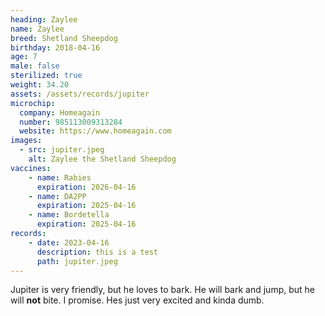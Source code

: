 ```yaml
---
heading: Zaylee
name: Zaylee
breed: Shetland Sheepdog
birthday: 2018-04-16
age: 7
male: false
sterilized: true
weight: 34.20
assets: /assets/records/jupiter
microchip:
  company: Homeagain
  number: 985113009313284
  website: https://www.homeagain.com
images:
  - src: jupiter.jpeg
    alt: Zaylee the Shetland Sheepdog
vaccines:
    - name: Rabies
      expiration: 2026-04-16
    - name: DA2PP
      expiration: 2025-04-16
    - name: Bordetella
      expiration: 2025-04-16
records:
    - date: 2023-04-16
      description: this is a test
      path: jupiter.jpeg
---
```

Jupiter is very friendly, but he loves to bark.
He will bark and jump, but he will <b>not</b> bite. I promise.
Hes just very excited and kinda dumb.